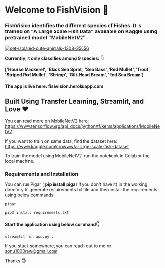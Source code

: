 # Welcome to FishVision 🐬

### FishVision identifies the different species of Fishes. It is trained on "A Large Scale Fish Data" available on Kaggle using pretrained model "MobileNetV2".

<a href="https://imgbb.com/"><img src="https://i.ibb.co/wznGvSw/set-isolated-cute-animals-1308-35056.jpg" alt="set-isolated-cute-animals-1308-35056" border="0"></a>


**Currently, It only classifies among 9 species:** 👇

**['Hourse Mackerel',  'Black Sea Sprat',  'Sea Bass', 'Red Mullet', 'Trout',  'Striped Red Mullet',  'Shrimp',
'Gilt-Head Bream', 'Red Sea Bream']**


#### The app is live here: fishvision.herokuapp.com

## Built Using Transfer Learning, Streamlit, and Love  ❤️

You can read more on MobileNetV2 here: https://www.tensorflow.org/api_docs/python/tf/keras/applications/MobileNetV2

If you want to train on same data, find the dataset here: https://www.kaggle.com/crowww/a-large-scale-fish-dataset


To train the model using MobileNetV2, run the notebook in Colab or the local machine.
### Requirements and Installation
You can run Pigar ( **pip install pigar** if you don't have it) in the working directory to generate requirements.txt file and then install the requirements using below commands:
```sh
pigar
```

```sh
pip3 install requirements.txt
```


#### Start the application using below command👇

```sh
streamlit run app.py .
```
If you stuck somewhere, you can reach out to me on sonu1000raw@gmail.com 

Thanks 😇












